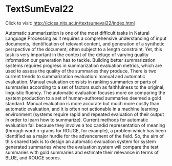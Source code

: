 # TextSumEval22
Click to visit: http://icicsa.nits.ac.in/textsumeval22/index.html

Automatic summarization is one of the most difficult tasks in Natural Language Processing as it requires a comprehensive understanding of input documents, identification of relevant content, and generation of a synthetic perspective of the document, often subject to a length constraint. Yet, this task is very important in the context of the deluge of varying quality information our generation has to tackle. Building better summarization systems requires progress in summarization evaluation metrics, which are used to assess the quality of the summaries they produce. There is two current trends to summarization evaluation: manual and automatic evaluation. Manual evaluation consists in ranking summaries or parts of summaries according to a set of factors such as faithfulness to the original, linguistic fluency. The automatic evaluation focuses more on comparing the system production to a set of human-authored summaries deemed a gold standard. Manual evaluation is more accurate but much more costly than automatic evaluation, and it is often not actionable in a machine learning environment (systems require rapid and repeated evaluation of their output in order to learn how to summarize). Current methods for automatic evaluation fail because they involve a too candid representation of meaning (through word n-grams for ROUGE, for example), a problem which has been identified as a major hurdle for the advancement of the field. So, the aim of this shared task is to design an automatic evaluation system for system generated summaries where the evaluation system will compare the test summaries with gold summaries and estimate their relevance in terms of BLUE, and ROUGE scores.
